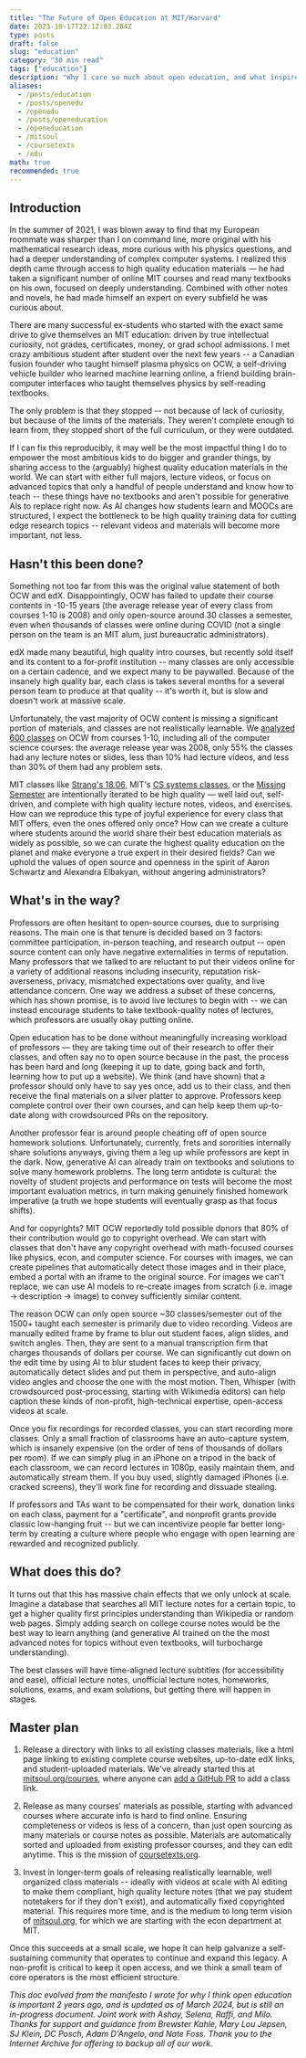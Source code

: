 ```yaml
---
title: "The Future of Open Education at MIT/Harvard"
date: 2023-10-17T22:12:03.284Z
type: posts
draft: false
slug: "education"
category: "30 min read"
tags: ["education"]
description: "Why I care so much about open education, and what inspired MIT SOUL and Course Texts."
aliases:
  - /posts/education
  - /posts/openedu
  - /openedu
  - /posts/openeducation
  - /openeducation
  - /mitsoul
  - /coursetexts
  - /edu
math: true
recommended: true
---
```



## Introduction

In the summer of 2021, I was blown away to find that my European roommate was sharper than I on command line, more original with his mathematical research ideas, more curious with his physics questions, and had a deeper understanding of complex computer systems. I realized this depth came through access to high quality education materials — he had taken a significant number of online MIT courses and read many textbooks on his own, focused on deeply understanding. Combined with other notes and novels, he had made himself an expert on every subfield he was curious about.

There are many successful ex-students who started with the exact same drive to give themselves an MIT education: driven by true intellectual curiosity, not grades, certificates, money, or grad school admissions. I met crazy ambitious student after student over the next few years -- a Canadian fusion founder who taught himself plasma physics on OCW, a self-driving vehicle builder who learned machine learning online, a friend building brain-computer interfaces who taught themselves physics by self-reading textbooks.

The only problem is that they stopped -- not because of lack of curiosity, but because of the limits of the materials. They weren't complete enough to learn from, they stopped short of the full curriculum, or they were outdated.

If I can fix this reproducibly, it may well be the most impactful thing I do to empower the most ambitious kids to do bigger and grander things, by sharing access to the (arguably) highest quality education materials in the world. We can start with either full majors, lecture videos, or focus on advanced topics that only a handful of people understand and know how to teach -- these things have no textbooks and aren't possible for generative AIs to replace right now. As AI changes how students learn and MOOCs are structured, I expect the bottleneck to be high quality training data for cutting edge research topics -- relevant videos and materials will become more important, not less.

## Hasn't this been done?

Something not too far from this was the original value statement of both OCW and edX. Disappointingly, OCW has failed to update their course contents in -10-15 years (the average release year of every class from courses 1-10 is 2008) and only open-source around 30 classes a semester, even when thousands of classes were online during COVID (not a single person on the team is an MIT alum, just bureaucratic administrators).

edX made many beautiful, high quality intro courses, but recently sold itself and its content to a for-profit institution -- many classes are only accessible on a certain cadence, and we expect many to be paywalled. Because of the insanely high quality bar, each class is takes several months for a several person team to produce at that quality -- it's worth it, but is slow and doesn't work at massive scale.

Unfortunately, the vast majority of OCW content is missing a significant portion of materials, and classes are not realistically learnable. We [analyzed 600 classes](https://docs.google.com/spreadsheets/d/1G641tRW8Xp_FVIzZLLVMAVidl_NK8-VsO2jkZbjT8HI/edit#gid=0) on OCW from courses 1-10, including all of the computer science courses: the average release year was 2008, only 55% the classes had any lecture notes or slides, less than 10% had lecture videos, and less than 30% of them had any problem sets.

MIT classes like [Strang's 18.06](https://web.mit.edu/18.06/www/), MIT's [CS systems classes](https://mitsoul.org/courses/mit/course-6/), or the [Missing Semester](https://missing.csail.mit.edu/) are intentionally iterated to be high quality — well laid out, self-driven, and complete with high quality lecture notes, videos, and exercises. How can we reproduce this type of joyful experience for every class that MIT offers, even the ones offered only once? How can we create a culture where students around the world share their best education materials as widely as possible, so we can curate the highest quality education on the planet and make everyone a true expert in their desired fields? Can we uphold the values of open source and openness in the spirit of Aaron Schwartz and Alexandra Elbakyan, without angering administrators?

## What's in the way?

Professors are often hesitant to open-source courses, due to surprising reasons. The main one is that tenure is decided based on 3 factors: committee participation, in-person teaching, and research output -- open source content can only have negative externalities in terms of reputation. Many professors that we talked to are reluctant to put their videos online for a variety of additional reasons including insecurity, reputation risk-averseness, privacy, mismatched expectations over quality, and live attendance concern. One way we address a subset of these concerns, which has shown promise, is to avoid live lectures to begin with -- we can instead encourage students to take textbook-quality notes of lectures, which professors are usually okay putting online.

Open education has to be done without meaningfully increasing workload of professors — they are taking time out of their research to offer their classes, and often say no to open source because in the past, the process has been hard and long (keeping it up to date, going back and forth, learning how to put up a website). We think (and have shown) that a professor should only have to say yes once, add us to their class, and then receive the final materials on a silver platter to approve. Professors keep complete control over their own courses, and can help keep them up-to-date along with crowdsourced PRs on the repository.

Another professor fear is around people cheating off of open source homework solutions. Unfortunately, currently, frets and sororities internally share solutions anyways, giving them a leg up while professors are kept in the dark. Now, generative AI can already train on textbooks and solutions to solve many homework problems. The long term antidote is cultural: the novelty of student projects and performance on tests will become the most important evaluation metrics, in turn making genuinely finished homework imperative (a truth we hope students will eventually grasp as that focus shifts).

And for copyrights? MIT OCW reportedly told possible donors that 80\% of their contribution would go to copyright overhead. We can start with classes that don't have any copyright overhead with math-focused courses like physics, econ, and computer science. For courses with images, we can create pipelines that automatically detect those images and in their place, embed a portal with an iframe to the original source. For images we can't replace, we can use AI models to re-create images from scratch (i.e. image -> description -> image) to convey sufficiently similar content.

The reason OCW can only open source ~30 classes/semester out of the 1500+ taught each semester is primarily due to video recording. Videos are manually edited frame by frame to blur out student faces, align slides, and switch angles. Then, they are sent to a manual transcription firm that charges thousands of dollars per course. We can significantly cut down on the edit time by using AI to blur student faces to keep their privacy, automatically detect slides and put them in perspective, and auto-align video angles and choose the one with the most motion. Then, Whisper (with crowdsourced post-processing, starting with Wikimedia editors) can help caption these kinds of non-profit, high-technical expertise, open-access videos at scale.

Once you fix recordings for recorded classes, you can start recording more classes. Only a small fraction of classrooms have an auto-capture system, which is insanely expensive (on the order of tens of thousands of dollars per room). If we can simply plug in an iPhone on a tripod in the back of each classroom, we can record lectures in 1080p, easily maintain them, and automatically stream them. If you buy used, slightly damaged iPhones (i.e. cracked screens), they'll work fine for recording and dissuade stealing.

If professors and TAs want to be compensated for their work, donation links on each class, payment for a "certificate", and nonprofit grants provide classic low-hanging fruit -- but we can incentivize people far better long-term by creating a culture where people who engage with open learning are rewarded and recognized publicly.

## What does this do?

It turns out that this has massive chain effects that we only unlock at scale. Imagine a database that searches all MIT lecture notes for a certain topic, to get a higher quality first principles understanding than Wikipedia or random web pages. Simply adding search on college course notes would be the best way to learn anything (and generative AI trained on the the most advanced notes for topics without even textbooks, will turbocharge understanding).

The best classes will have time-aligned lecture subtitles (for accessibility and ease), official lecture notes, unofficial lecture notes, homeworks, solutions, exams, and exam solutions, but getting there will happen in stages.

## Master plan

1. Release a directory with links to all existing classes materials, like a html page linking to existing complete course websites, up-to-date edX links, and student-uploaded materials. We've already started this at [mitsoul.org/courses](https://mitsoul.org/courses/), where anyone can [add a GitHub PR](https://github.com/Divide-By-0/mitsoul.github.io/tree/main/docs/courses/mit) to add a class link.

2. Release as many courses' materials as possible, starting with advanced courses where accurate info is hard to find online. Ensuring completeness or videos is less of a concern, than just open sourcing as many materials or course notes as possible. Materials are automatically sorted and uploaded from existing professor courses, and they can edit anytime. This is the mission of [coursetexts.org](coursetexts.org).

3. Invest in longer-term goals of releasing realistically learnable, well organized class materials -- ideally with videos at scale with AI editing to make them compliant, high quality lecture notes (that we pay student notetakers for if they don't exist), and automatically fixed copyrighted material. This requires more time, and is the medium to long term vision of [mitsoul.org](https://mitsoul.org), for which we are starting with the econ department at MIT.

Once this succeeds at a small scale, we hope it can help galvanize a self-sustaining community that operates to continue and expand this legacy. A non-profit is critical to keep it open access, and we think a small team of core operators is the most efficient structure.

*This doc evolved from the manifesto I wrote for why I think open education is important 2 years ago, and is updated as of March 2024, but is still an in-progress document. Joint work with Ashay, Selena, Raffi, and Milo. Thanks for support and guidance from Brewster Kahle, Mary Lou Jepsen, SJ Klein, DC Posch, Adam D'Angelo, and Nate Foss. Thank you to the Internet Archive for offering to backup all of our work.*
